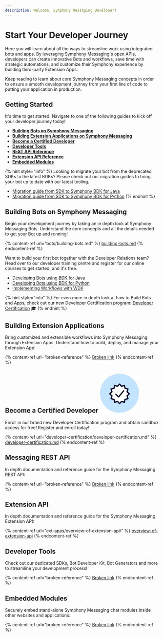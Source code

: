 ```yaml
---
description: Welcome, Symphony Messaging Developer!
---
```


# Start Your Developer Journey

Here you will learn about all the ways to streamline work using integrated bots and apps. By leveraging Symphony Messaging's open APIs, developers can create innovative Bots and workflows, save time with strategic automations, and customize their Symphony experience by building third-party Extension Apps.

Keep reading to learn about core Symphony Messaging concepts in order to ensure a smooth development journey from your first line of code to putting your application in production.

## Getting Started

It's time to get started. Navigate to one of the following guides to kick off your developer journey today!

* [**Building Bots on Symphony Messaging**](./#building-bots-on-symphony-messaging)
* [**Building Extension Applications on Symphony Messaging**](./#building-extension-applications)&#x20;
* [**Become a Certified Developer**](developer-certification/developer-certification.md)
* [**Developer Tools**](./#developer-tools)
* [**REST API Reference**](./#symphony-rest-api)
* [**Extension API Reference**](./#symphony-extension-api)
* [**Embedded Modules**](./#embedded-modules)

{% hint style="info" %}
Looking to migrate your bot from the deprecated SDKs to the latest BDKs? Please check out our migration guides to bring your bot up to date with our latest tooling.

* [Migration guide from SDK to Symphony BDK for Java](https://symphony-bdk-java.finos.org/migration.html)
* [Migration guide from SDK to Symphony BDK for Python](https://symphony-bdk-python.finos.org/markdown/migration.html)
{% endhint %}

## Building Bots on Symphony Messaging <img src=".gitbook/assets/Bot-large.png" alt="" data-size="line">

Begin your development journey by taking an in depth look at Symphony Messaging Bots. Understand the core concepts and all the details needed to get your Bot up and running!

{% content-ref url="bots/building-bots.md" %}
[building-bots.md](bots/building-bots.md)
{% endcontent-ref %}

Want to build your first bot together with the Developer Relations team? Head over to our developer training centre and register for our online courses to get started, and it's free.

* [Developing Bots using BDK for Java](https://learn.symphony.com/bundles/java-bot-developer)
* [Developing Bots using BDK for Python](https://learn.symphony.com/bundles/python-bot-developer)
* [Implementing Workflows with WDK](https://learn.symphony.com/bundles/workflow-developer-certification)

{% hint style="info" %}
For even more in depth look at how to Build Bots and Apps, check out our new Developer Certification program: [Developer Certification](developer-certification/developer-certification.md) 🎓
{% endhint %}

## Building Extension Applications <img src=".gitbook/assets/Extension app-large.png" alt="" data-size="line">

Bring customized and extensible workflows into Symphony Messaging through Extension Apps. Understand how to build, deploy, and manage your Extension App!

{% content-ref url="broken-reference" %}
[Broken link](broken-reference)
{% endcontent-ref %}

## Become a Certified Developer <img src=".gitbook/assets/certified-developer (1) (2) (2) (2) (1).png" alt="" data-size="line">&#x20;

Enroll in our brand new Developer Certification program and obtain sandbox access for free! Register and enroll today!

{% content-ref url="developer-certification/developer-certification.md" %}
[developer-certification.md](developer-certification/developer-certification.md)
{% endcontent-ref %}

## Messaging REST API <img src=".gitbook/assets/Symphony API-large.png" alt="" data-size="line">

In depth documentation and reference guide for the Symphony Messaging REST API:

{% content-ref url="broken-reference" %}
[Broken link](broken-reference)
{% endcontent-ref %}

## Extension API <img src=".gitbook/assets/Extension app-large.png" alt="" data-size="line">

In depth documentation and reference guide for the Symphony Messaging Extension API:

{% content-ref url="ext-apps/overview-of-extension-api/" %}
[overview-of-extension-api](ext-apps/overview-of-extension-api/)
{% endcontent-ref %}

## Developer Tools <img src=".gitbook/assets/Developer tools.png" alt="" data-size="line">&#x20;

Check out our dedicated SDKs, Bot Developer Kit, Bot Generators and more to streamline your development process!

{% content-ref url="broken-reference" %}
[Broken link](broken-reference)
{% endcontent-ref %}

## Embedded Modules <img src=".gitbook/assets/Embedded modules.png" alt="" data-size="line">&#x20;

Securely embed stand-alone Symphony Messaging chat modules inside other websites and applications:

{% content-ref url="broken-reference" %}
[Broken link](broken-reference)
{% endcontent-ref %}
